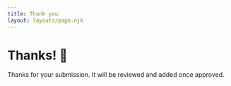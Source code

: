 ```yaml
---
title: Thank you
layout: layouts/page.njk
---
```


# Thanks! 💚

Thanks for your submission. It will be reviewed and added once approved.
